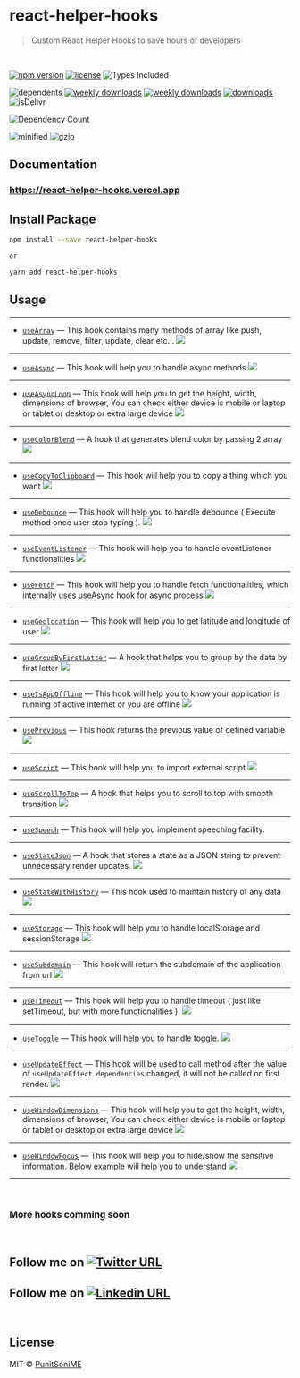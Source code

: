 # react-helper-hooks

> Custom React Helper Hooks to save hours of developers

<br />

[![npm version](https://badge.fury.io/js/react-helper-hooks.svg)][npm_url]
[![license](https://img.shields.io/npm/l/react-helper-hooks.svg)][npm_url]
![Types Included](https://badgen.net/npm/types/react-helper-hooks)

![dependents](https://badgen.net/npm/dependents/react-helper-hooks)
[![weekly downloads](https://badgen.net/npm/dw/react-helper-hooks)][npm_url]
[![weekly downloads](https://badgen.net/npm/dm/react-helper-hooks)][npm_url]
[![downloads](https://img.shields.io/npm/dt/react-helper-hooks.svg)][npm_url]
![jsDelivr](https://badgen.net/jsdelivr/hits/npm/react-helper-hooks)

![Dependency Count](https://badgen.net/bundlephobia/dependency-count/react-helper-hooks)

![minified](https://badgen.net/bundlephobia/min/react-helper-hooks)
![gzip](https://badgen.net/bundlephobia/minzip/react-helper-hooks)


[npm_url]: https://www.npmjs.org/package/react-helper-hooks

## Documentation

### https://react-helper-hooks.vercel.app


## Install Package

```bash
npm install --save react-helper-hooks

or

yarn add react-helper-hooks
```

## Usage

-----------------------------

- [`useArray`](./src/docs/useArray.md) &mdash; This hook contains many methods of array like push, update, remove, filter, update, clear etc... [![][img-demo]](https://codesandbox.io/s/usearray-desdu)

-----------------------------

- [`useAsync`](./src/docs/useAsync.md) &mdash; This hook will help you to handle async methods [![][img-demo]](https://codesandbox.io/s/useasync-en2ms)

-----------------------------

- [`useAsyncLoop`](./src/docs/useAsyncLoop.md) &mdash; This hook will help you to get the height, width, dimensions of browser, You can check either device is mobile or laptop or tablet or desktop or extra large device [![][img-demo]](https://codesandbox.io/s/useasyncloop-t53pw)

-----------------------------

- [`useColorBlend`](./src/docs/useColorBlend.md) &mdash; A hook that generates blend color by passing 2 array [![][img-demo]](https://codesandbox.io/s/usecolorblend-781bv)

-----------------------------

- [`useCopyToClipboard`](./src/docs/useCopyToClipboard.md) &mdash; This hook will help you to copy a thing which you want [![][img-demo]](https://codesandbox.io/s/usecopytoclipboard-3yqhc)

-----------------------------

- [`useDebounce`](./src/docs/useDebounce.md) &mdash; This hook will help you to handle debounce ( Execute method once user stop typing ). [![][img-demo]](https://codesandbox.io/s/usedebounce-yuvjt)

-----------------------------

- [`useEventListener`](./src/docs/useEventListener.md) &mdash; This hook will help you to handle eventListener functionalities [![][img-demo]](https://codesandbox.io/s/useeventlistener-l5wy6)

-----------------------------

- [`useFetch`](./src/docs/useFetch.md) &mdash; This hook will help you to handle fetch functionalities, which internally uses useAsync hook for async process [![][img-demo]](https://codesandbox.io/s/usefetch-kduom)

-----------------------------

- [`useGeolocation`](./src/docs/useGeolocation.md) &mdash; This hook will help you to get latitude and longitude of user [![][img-demo]](https://codesandbox.io/s/usegeolocation-uyo9y)

-----------------------------

- [`useGroupByFirstLetter`](./src/docs/useGroupByFirstLetter.md) &mdash; A hook that helps you to group by the data by first letter [![][img-demo]](https://codesandbox.io/s/usegroupbyfirstletter-wow78n)

-----------------------------

- [`useIsAppOffline`](./src/docs/useIsAppOffline.md) &mdash; This hook will help you to know your application is running of active internet or you are offline [![][img-demo]](https://codesandbox.io/s/useisappoffline-1tgjf)

-----------------------------

- [`usePrevious`](./src/docs/usePrevious.md) &mdash; This hook returns the previous value of defined variable [![][img-demo]](https://codesandbox.io/s/useprevious-xkc74)

-----------------------------

- [`useScript`](./src/docs/useScript.md) &mdash; This hook will help you to import external script [![][img-demo]](https://codesandbox.io/s/usescript-ungdm)

-----------------------------

- [`useScrollToTop`](./src/docs/useScrollToTop.md) &mdash; A hook that helps you to scroll to top with smooth transition [![][img-demo]](https://codesandbox.io/s/usescrolltotop-g539ex)

-----------------------------

- [`useSpeech`](./src/docs/useSpeech.md) &mdash; This hook will help you implement speeching facility.

-----------------------------

- [`useStateJson`](./src/docs/useStateJson.md) &mdash; A hook that stores a state as a JSON string to prevent unnecessary render updates. [![][img-demo]](https://codesandbox.io/s/usestatejson-u3i0r)

-----------------------------

- [`useStateWithHistory`](./src/docs/useStateWithHistory.md) &mdash; This hook used to maintain history of any data [![][img-demo]](https://codesandbox.io/s/usestatewithhistory-pgojt)

-----------------------------

- [`useStorage`](./src/docs/useStorage.md) &mdash; This hook will help you to handle localStorage and sessionStorage [![][img-demo]](https://codesandbox.io/s/usestorage-p4dnk)

-----------------------------

- [`useSubdomain`](./src/docs/useSubdomain.md) &mdash; This hook will return the subdomain of the application from url [![][img-demo]](https://codesandbox.io/s/usesubdomain-rc4n0)

-----------------------------

- [`useTimeout`](./src/docs/useTimeout.md) &mdash; This hook will help you to handle timeout ( just like setTimeout, but with more functionalities ). [![][img-demo]](https://codesandbox.io/s/usetimeout-fk8g9)

-----------------------------

- [`useToggle`](./src/docs/useToggle.md) &mdash; This hook will help you to handle toggle. [![][img-demo]](https://codesandbox.io/s/usetoggle-927kw)

-----------------------------

- [`useUpdateEffect`](./src/docs/useUpdateEffect.md) &mdash; This hook will be used to call method after the value of <code>useUpdateEffect dependencies</code> changed, it will not be called on first render. [![][img-demo]](https://codesandbox.io/s/useupdateeffect-iik03)

-----------------------------

- [`useWindowDimensions`](./src/docs/useWindowDimensions.md) &mdash; This hook will help you to get the height, width, dimensions of browser, You can check either device is mobile or laptop or tablet or desktop or extra large device [![][img-demo]](https://codesandbox.io/s/usewindowdimensions-dyhep)

-----------------------------

- [`useWindowFocus`](./src/docs/useWindowFocus.md) &mdash; This hook will help you to hide/show the sensitive information. Below example will help you to understand [![][img-demo]](https://codesandbox.io/s/usewindowfocus-kk282)

-----------------------------

<br />

### More hooks comming soon


<br />

## Follow me on [![Twitter URL](https://img.shields.io/badge/X-000000?style=for-the-badge&logo=x&logoColor=white)](https://twitter.com/PunitSoniME)


## Follow me on [![Linkedin URL](https://img.shields.io/badge/LinkedIn-0077B5?style=for-the-badge&logo=linkedin&logoColor=white)](https://linkedin.com/in/PunitSoniME)

<br />

## License

MIT © [PunitSoniME](https://github.com/PunitSoniME)

[img-demo]: https://img.shields.io/badge/demo-🚀-blue.svg



